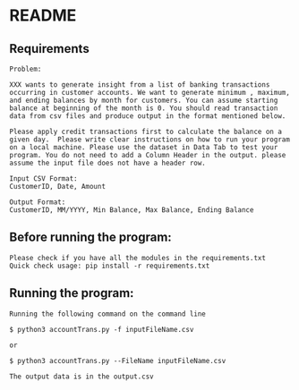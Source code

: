 # README

## Requirements
    Problem:

    XXX wants to generate insight from a list of banking transactions occurring in customer accounts. We want to generate minimum , maximum, and ending balances by month for customers. You can assume starting balance at beginning of the month is 0. You should read transaction data from csv files and produce output in the format mentioned below. 

    Please apply credit transactions first to calculate the balance on a given day.  Please write clear instructions on how to run your program on a local machine. Please use the dataset in Data Tab to test your program. You do not need to add a Column Header in the output. please assume the input file does not have a header row.

    Input CSV Format:
    CustomerID, Date, Amount

    Output Format:
    CustomerID, MM/YYYY, Min Balance, Max Balance, Ending Balance

## Before running the program:
    Please check if you have all the modules in the requirements.txt
    Quick check usage: pip install -r requirements.txt

## Running the program:
    Running the following command on the command line

    $ python3 accountTrans.py -f inputFileName.csv

    or

    $ python3 accountTrans.py --FileName inputFileName.csv

    The output data is in the output.csv
